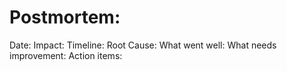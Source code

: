 ﻿# Postmortem: <incident title>
Date:
Impact:
Timeline:
Root Cause:
What went well:
What needs improvement:
Action items:
